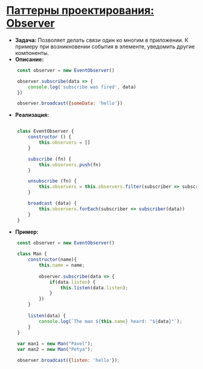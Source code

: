 # [Паттерны проектирования: Observer](https://monsterlessons.com/project/lessons/observer-pattern-v-javascript)
- **Задача:** Позволяет делать связи один ко многим в приложении. К примеру при возникновении события в элементе, уведомить другие компоненты.
- **Описание:**
```js
    const observer = new EventObserver()

    observer.subscribe(data => {
        console.log('subscribe was fired', data)
    })

    observer.broadcast({someData: 'hello'})
```
- **Реализация:**
```js

    class EventObserver {
        constructor () {
            this.observers = []
        }

        subscribe (fn) {
            this.observers.push(fn)
        }

        unsubscribe (fn) {
            this.observers = this.observers.filter(subscriber => subscriber !== fn)
        }

        broadcast (data) {
            this.observers.forEach(subscriber => subscriber(data))
        }
    }

```

- **Пример:**

```js
    const observer = new EventObserver()
    
    class Man {
        constructor(name){
            this.name = name;
            
            observer.subscribe(data => {
                if(data.listen) {
                    this.listen(data.listen);
                }
            })
        }
        
        listen(data) {
            console.log(`The man ${this.name} heard: "${data}"`);
        }
    }
    
    var man1 = new Man("Pavel");
    var man2 = new Man("Petya");

    observer.broadcast({listen: 'hello'});
    
```